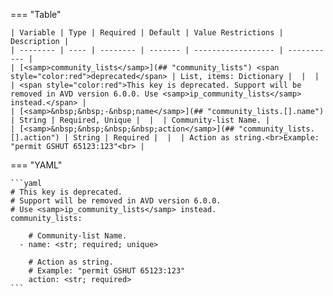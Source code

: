 <!--
  ~ Copyright (c) 2024 Arista Networks, Inc.
  ~ Use of this source code is governed by the Apache License 2.0
  ~ that can be found in the LICENSE file.
  -->
=== "Table"

    | Variable | Type | Required | Default | Value Restrictions | Description |
    | -------- | ---- | -------- | ------- | ------------------ | ----------- |
    | [<samp>community_lists</samp>](## "community_lists") <span style="color:red">deprecated</span> | List, items: Dictionary |  |  |  | <span style="color:red">This key is deprecated. Support will be removed in AVD version 6.0.0. Use <samp>ip_community_lists</samp> instead.</span> |
    | [<samp>&nbsp;&nbsp;-&nbsp;name</samp>](## "community_lists.[].name") | String | Required, Unique |  |  | Community-list Name. |
    | [<samp>&nbsp;&nbsp;&nbsp;&nbsp;action</samp>](## "community_lists.[].action") | String | Required |  |  | Action as string.<br>Example: "permit GSHUT 65123:123"<br> |

=== "YAML"

    ```yaml
    # This key is deprecated.
    # Support will be removed in AVD version 6.0.0.
    # Use <samp>ip_community_lists</samp> instead.
    community_lists:

        # Community-list Name.
      - name: <str; required; unique>

        # Action as string.
        # Example: "permit GSHUT 65123:123"
        action: <str; required>
    ```
